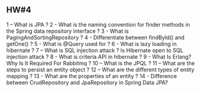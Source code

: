 ## HW#4

1 – What is JPA ?
2 - What is the naming convention for finder methods in the Spring data repository interface ?
3 - What is PagingAndSortingRepository ?
4 - Differentiate between findById() and getOne() ?
5 - What is @Query used for ?
6 - What is lazy loading in hibernate ?
7 – What is SQL injection attack ? Is Hibernate open to SQL injection attack ?
8 - What is criteria API in hibernate ?
9 - What Is Erlang? Why Is It Required For Rabbitmq ?
10 – What is the JPQL ?
11 – What are the steps to persist an entity object ?
12 – What are the different types of entity mapping ?
13 - What are the properties of an entity ?
14 - Difference between CrudRepository and JpaRepository in Spring Data JPA?

